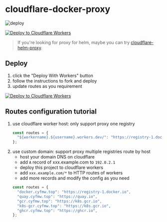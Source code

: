 # cloudflare-docker-proxy

![deploy](https://github.com/lianganyin/cloudflare-docker-proxy/actions/workflows/deploy.yaml/badge.svg)

[![Deploy to Cloudflare Workers](https://deploy.workers.cloudflare.com/button)](https://deploy.workers.cloudflare.com/?url=https://github.com/lianganyin/cloudflare-docker-proxy)

> If you're looking for proxy for helm, maybe you can try [cloudflare-helm-proxy](https://github.com/lianganyin/cloudflare-docker-proxy).

## Deploy

1. click the "Deploy With Workers" button
2. follow the instructions to fork and deploy
3. update routes as you requirement

[![Deploy to Cloudflare Workers](https://deploy.workers.cloudflare.com/button)](https://deploy.workers.cloudflare.com/?url=https://github.com/lianganyin/cloudflare-docker-proxy)

## Routes configuration tutorial

1. use cloudflare worker host: only support proxy one registry
   ```javascript
   const routes = {
     "${workername}.${username}.workers.dev/": "https://registry-1.docker.io",
   };
   ```
2. use custom domain: support proxy multiple registries route by host
   - host your domain DNS on cloudflare
   - add `A` record of xxx.example.com to `192.0.2.1`
   - deploy this project to cloudflare workers
   - add `xxx.example.com/*` to HTTP routes of workers
   - add more records and modify the config as you need
   ```javascript
   const routes = {
     "docker.cyfmw.top": "https://registry-1.docker.io",
     "quay.cyfmw.top": "https://quay.io",
     "gcr.cyfmw.top": "https://k8s.gcr.io",
     "k8s-gcr.cyfmw.top": "https://k8s.gcr.io",
     "ghcr.cyfmw.top": "https://ghcr.io",
   };
   ```

